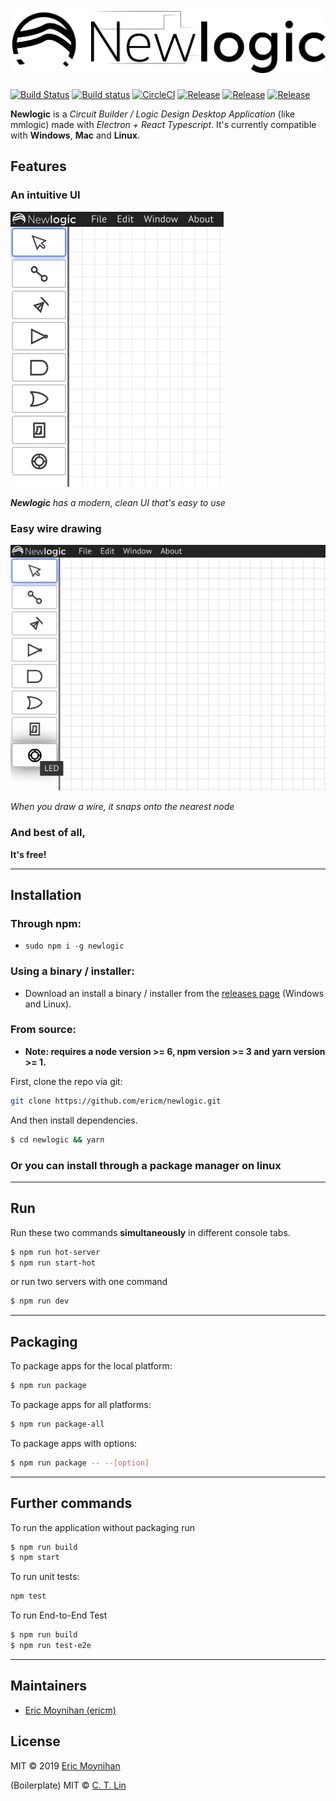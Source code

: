 # ![newlogic](assets/logo.png?raw=true)

[![Build Status](https://travis-ci.com/ericm/newlogic.svg?branch=master)](https://travis-ci.com/ericm/newlogic)
[![Build status](https://ci.appveyor.com/api/projects/status/x4i8jalu9yf8ioa5/branch/master?svg=true)](https://ci.appveyor.com/project/ericm/newlogic/branch/master)
[![CircleCI](https://circleci.com/gh/ericm/newlogic.svg?style=svg)](https://circleci.com/gh/ericm/newlogic)
[![Release](https://img.shields.io/github/package-json/v/ericm/newlogic.svg)](https://github.com/ericm/newlogic/releases/latest)
[![Release](https://img.shields.io/npm/v/newlogic.svg)](https://www.npmjs.com/package/newlogic)
[![Release](https://img.shields.io/aur/version/newlogic.svg)](https://aur.archlinux.org/packages/newlogic/)

**Newlogic** is a *Circuit Builder / Logic Design Desktop Application* (like mmlogic) made with *Electron + React Typescript*. It's currently compatible with **Windows**, **Mac** and **Linux**.

## Features

### An intuitive UI
![](assets/screenshot_menu.png?raw=true)

***Newlogic** has a modern, clean UI that's easy to use*

### Easy wire drawing
![](assets/screenshot_ui.gif?raw=true)

*When you draw a wire, it snaps onto the nearest node*

### And best of all,
**It's free!**

---

## Installation

### Through npm:
- `sudo npm i -g newlogic`

### Using a binary / installer:
- Download an install a binary / installer from the [releases page](https://github.com/ericm/newlogic/releases) (Windows and Linux).

### From source:
- **Note: requires a node version >= 6, npm version >= 3 and yarn version >= 1.**

First, clone the repo via git:

```bash
git clone https://github.com/ericm/newlogic.git
```

And then install dependencies.

```bash
$ cd newlogic && yarn
```

### Or you can install through a package manager on linux

---

## Run

Run these two commands **simultaneously** in different console tabs.

```bash
$ npm run hot-server
$ npm run start-hot
```

or run two servers with one command

```bash
$ npm run dev
```

---

## Packaging

To package apps for the local platform:

```bash
$ npm run package
```

To package apps for all platforms:

```bash
$ npm run package-all
```

To package apps with options:

```bash
$ npm run package -- --[option]
```

---

## Further commands

To run the application without packaging run

```bash
$ npm run build
$ npm start
```

To run unit tests:
```bash
npm test
```

To run End-to-End Test

```bash
$ npm run build
$ npm run test-e2e
```

---

## Maintainers

- [Eric Moynihan (ericm)](https://github.com/ericm)

## License
MIT © 2019 [Eric Moynihan](https://github.com/ericm)

(Boilerplate) MIT © [C. T. Lin](https://github.com/chentsulin)
